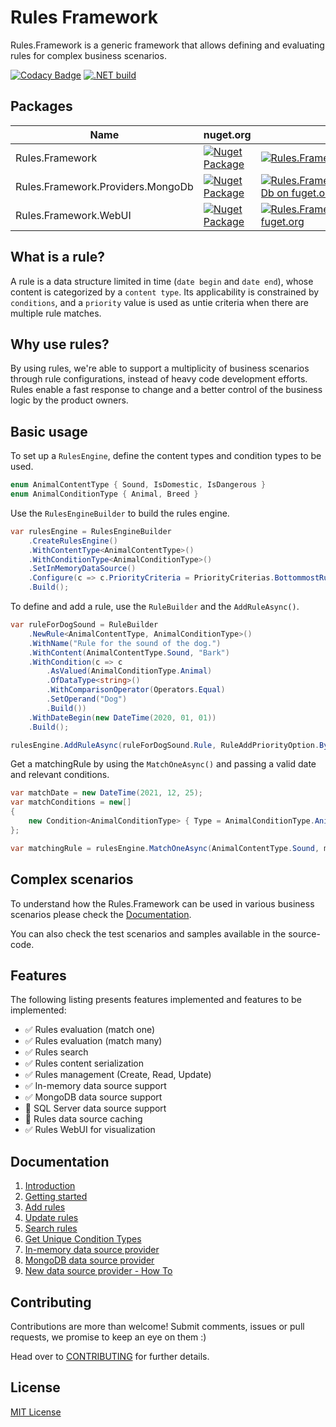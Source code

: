 # Rules Framework

Rules.Framework is a generic framework that allows defining and evaluating rules for complex business scenarios.

[![Codacy Badge](https://api.codacy.com/project/badge/Grade/8b48f4541fba4d4b8bad2e9a8563ede3)](https://app.codacy.com/gh/Farfetch/rules-framework?utm_source=github.com&utm_medium=referral&utm_content=Farfetch/rules-framework&utm_campaign=Badge_Grade_Settings)
[![.NET build](https://github.com/luispfgarces/rules-framework/actions/workflows/dotnet-build.yml/badge.svg)](https://github.com/luispfgarces/rules-framework/actions/workflows/dotnet-build.yml)

## Packages

|Name                             |nuget.org|fuget.org|
|---------------------------------|----|---------|
|Rules.Framework|[![Nuget Package](https://img.shields.io/nuget/v/Rules.Framework.svg?logo=nuget)](https://www.nuget.org/packages/Rules.Framework/)|[![Rules.Framework on fuget.org](https://www.fuget.org/packages/Rules.Framework/badge.svg)](https://www.fuget.org/packages/Rules.Framework)|
|Rules.Framework.Providers.MongoDb|[![Nuget Package](https://img.shields.io/nuget/v/Rules.Framework.Providers.MongoDb?logo=nuget)](https://www.nuget.org/packages/Rules.Framework.Providers.MongoDb/)|[![Rules.Framework.Providers.MongoDb on fuget.org](https://www.fuget.org/packages/Rules.Framework.Providers.MongoDb/badge.svg)](https://www.fuget.org/packages/Rules.Framework.Providers.MongoDb)|
|Rules.Framework.WebUI|[![Nuget Package](https://img.shields.io/nuget/v/Rules.Framework.WebUI?logo=nuget)](https://www.nuget.org/packages/Rules.Framework.WebUI/)|[![Rules.Framework.WebUI on fuget.org](https://www.fuget.org/packages/Rules.Framework.WebUI/badge.svg)](https://www.fuget.org/packages/Rules.Framework.WebUI)|

## What is a rule?

A rule is a data structure limited in time (`date begin` and `date end`), whose content is categorized by a `content type`. Its applicability is constrained by `conditions`, and a `priority` value is used as untie criteria when there are multiple rule matches.

## Why use rules?

By using rules, we're able to support a multiplicity of business scenarios through rule configurations, instead of heavy code development efforts. Rules enable a fast response to change and a better control of the business logic by the product owners.

## Basic usage

To set up a `RulesEngine`, define the content types and condition types to be used.

```csharp
enum AnimalContentType { Sound, IsDomestic, IsDangerous }
enum AnimalConditionType { Animal, Breed }
```

Use the `RulesEngineBuilder` to build the rules engine.

```csharp
var rulesEngine = RulesEngineBuilder
    .CreateRulesEngine()
    .WithContentType<AnimalContentType>()
    .WithConditionType<AnimalConditionType>()
    .SetInMemoryDataSource()
    .Configure(c => c.PriorityCriteria = PriorityCriterias.BottommostRuleWins)
    .Build();
```

To define and add a rule, use the `RuleBuilder` and the `AddRuleAsync()`.
```csharp
var ruleForDogSound = RuleBuilder
    .NewRule<AnimalContentType, AnimalConditionType>()
    .WithName("Rule for the sound of the dog.")
    .WithContent(AnimalContentType.Sound, "Bark")
    .WithCondition(c => c
        .AsValued(AnimalConditionType.Animal)
        .OfDataType<string>()
        .WithComparisonOperator(Operators.Equal)
        .SetOperand("Dog")
        .Build())
    .WithDateBegin(new DateTime(2020, 01, 01))
    .Build();

rulesEngine.AddRuleAsync(ruleForDogSound.Rule, RuleAddPriorityOption.ByPriorityNumber(1));
```

Get a matchingRule by using the `MatchOneAsync()` and passing a valid date and relevant conditions.

```csharp
var matchDate = new DateTime(2021, 12, 25);
var matchConditions = new[]
{
    new Condition<AnimalConditionType> { Type = AnimalConditionType.Animal, Value = "Dog" },
};

var matchingRule = rulesEngine.MatchOneAsync(AnimalContentType.Sound, matchDate, matchConditions);
```

## Complex scenarios

To understand how the Rules.Framework can be used in various business scenarios please check the [Documentation](#documentation).

You can also check the test scenarios and samples available in the source-code.

## Features

The following listing presents features implemented and features to be implemented:
- ✅ Rules evaluation (match one)
- ✅ Rules evaluation (match many)
- ✅ Rules search
- ✅ Rules content serialization
- ✅ Rules management (Create, Read, Update)
- ✅ In-memory data source support
- ✅ MongoDB data source support
- 🚧 SQL Server data source support
- 🚧 Rules data source caching
- ✅ Rules WebUI for visualization

## Documentation

1.  [Introduction](docs/introduction.md)
2.  [Getting started](docs/getting-started.md)
3.  [Add rules](docs/add-rules.md)
4.  [Update rules](docs/update-rules.md)
5.  [Search rules](docs/search-rules.md)
6.  [Get Unique Condition Types](get-unique-condition-types.md)
7.  [In-memory data source provider](docs/using-in-memory-data-source.md)
8.  [MongoDB data source provider](docs/using-mongo-db-data-source.md)
9.  [New data source provider - How To](docs/new-data-source-how-to.md)

## Contributing

Contributions are more than welcome! Submit comments, issues or pull requests, we promise to keep an eye on them :)

Head over to [CONTRIBUTING](CONTRIBUTING.md) for further details.

## License

[MIT License](LICENSE.md)